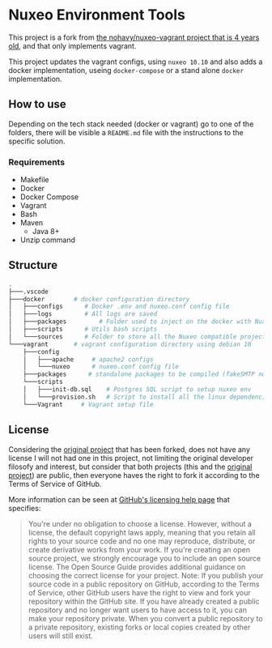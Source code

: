 # Nuxeo Environment Tools

This project is a fork from [the nohavy/nuxeo-vagrant project that is 4 years old](https://github.com/nohavy/nuxeo-vagrant), and that only implements vagrant.

This project updates the vagrant configs, using `nuxeo 10.10` and also adds a docker implementation, useing `docker-compose` or a stand alone `docker` implementation.

## How to use

Depending on the tech stack needed (docker or vagrant) go to one of the folders, there will be visible a `README.md` file with the instructions to the specific solution.

### Requirements

- Makefile
- Docker
- Docker Compose
- Vagrant
- Bash
- Maven
  - Java 8+
- Unzip command

## Structure

```bash
.
├───.vscode
├───docker        # docker configuration directory
│   ├───configs      # Docker .env and nuxeo.conf config file
│   ├───logs         # All logs are saved
│   ├───packages         # Folder used to inject on the docker with Nuxeo compatible extensions or nuxeo studio exports
│   ├───scripts      # Utils bash scripts
│   └───sources      # Folder to store all the Nuxeo compatible projects to be installed on the deployment.
└───vagrant       # vagrant configuration directory using debian 10
    ├───config
    │   ├───apache     # apache2 configs
    │   └───nuxeo      # nuxeo.conf config file
    ├───packages      # standalone packages to be compiled (fakeSMTP not available via apt)
    └───scripts
    │   ├───init-db.sql    # Postgres SQL script to setup nuxeo env
    │   └───provision.sh   # Script to install all the linux dependencies, like nuxeo, ffmpeg, etc
    └───Vagrant     # Vagrant setup file 

```

## License

Considering the [original project](https://github.com/nohavy/nuxeo-vagrant) that has been forked, does not have any license I will not had one in this project, not limiting the original developer filosofy and interest, but consider that both projects (this and the [original project](https://github.com/nohavy/nuxeo-vagrant)) are public, then everyone haves the right to fork it according to the Terms of Service of GitHub.

More information can be seen at [GitHub's licensing help page](https://docs.github.com/en/github/creating-cloning-and-archiving-repositories/licensing-a-repository#choosing-the-right-license) that specifies:

> You're under no obligation to choose a license. However, without a license, the default copyright laws apply, meaning that you retain all rights to your source code and no one may reproduce, distribute, or create derivative works from your work. If you're creating an open source project, we strongly encourage you to include an open source license. The Open Source Guide provides additional guidance on choosing the correct license for your project.
> Note: If you publish your source code in a public repository on GitHub, according to the Terms of Service, other GitHub users have the right to view and fork your repository within the GitHub site. If you have already created a public repository and no longer want users to have access to it, you can make your repository private. When you convert a public repository to a private repository, existing forks or local copies created by other users will still exist.
